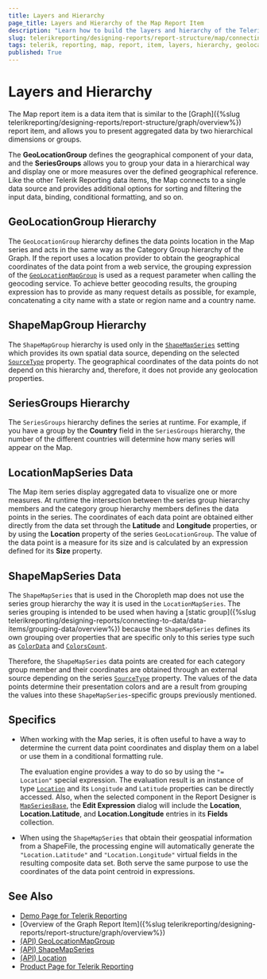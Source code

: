```yaml
---
title: Layers and Hierarchy
page_title: Layers and Hierarchy of the Map Report Item 
description: "Learn how to build the layers and hierarchy of the Telerik Reporting Map report item including the GeoLocation, ShapeMapGroup, SeriesGroups, and more."
slug: telerikreporting/designing-reports/report-structure/map/connecting-to-data
tags: telerik, reporting, map, report, item, layers, hierarchy, geolocation, shapemapgroup, seriesgroups
published: True
---
```


# Layers and Hierarchy

The Map report item is a data item that is similar to the [Graph]({%slug telerikreporting/designing-reports/report-structure/graph/overview%}) report item, and allows you to present aggregated data by two hierarchical dimensions or groups. 

The __GeoLocationGroup__ defines the geographical component of your data, and the __SeriesGroups__ allows you to group your data in a hierarchical way and display one or more measures over the defined geographical reference. Like the other Telerik Reporting data items, the Map connects to a single data source and provides additional options for sorting and filtering the input data, binding, conditional formatting, and so on. 

## GeoLocationGroup Hierarchy

The `GeoLocationGroup` hierarchy defines the data points location in the Map series and acts in the same way as the Category Group hierarchy of the Graph. If the report uses a location provider to obtain the geographical coordinates of the data point from a web service, the grouping expression of the [`GeoLocationMapGroup`](/reporting/api/Telerik.Reporting.GeoLocationMapGroup) is used as a request parameter when calling the geocoding service. To achieve better geocoding results, the grouping expression has to provide as many request details as possible, for example, concatenating a city name with a state or region name and a country name. 

## ShapeMapGroup Hierarchy

The `ShapeMapGroup` hierarchy is used only in the [`ShapeMapSeries`](/reporting/api/Telerik.Reporting.ShapeMapSeries) setting which provides its own spatial data source, depending on the selected [`SourceType`](/reporting/api/Telerik.Reporting.ShapeMapSeries#Telerik_Reporting_ShapeMapSeries_SourceType) property. The geographical coordinates of the data points do not depend on this hierarchy and, therefore, it does not provide any geolocation properties. 

## SeriesGroups Hierarchy

The `SeriesGroups` hierarchy defines the series at runtime. For example, if you have a group by the **Country** field in the `SeriesGroups` hierarchy, the number of the different countries will determine how many series will appear on the Map. 

## LocationMapSeries Data

The Map item series display aggregated data to visualize one or more measures. At runtime the intersection between the series group hierarchy members and the category group hierarchy members defines the data points in the series. The coordinates of each data point are obtained either directly from the data set through the __Latitude__ and __Longitude__ properties, or by using the __Location__ property of the series `GeoLocationGroup`. The value of the data point is a measure for its size and is calculated by an expression defined for its __Size__ property. 

## ShapeMapSeries Data

The `ShapeMapSeries` that is used in the Choropleth map does not use the series group hierarchy the way it is used in the `LocationMapSeries`. The series grouping is intended to be used when having a [static group]({%slug telerikreporting/designing-reports/connecting-to-data/data-items/grouping-data/overview%}) because the `ShapeMapSeries` defines its own grouping over properties that are specific only to this series type such as [`ColorData`](/reporting/api/Telerik.Reporting.ShapeMapSeries#Telerik_Reporting_ShapeMapSeries_ColorData) and [`ColorsCount`](/reporting/api/Telerik.Reporting.ShapeMapSeries#Telerik_Reporting_ShapeMapSeries_ColorsCount). 

Therefore, the `ShapeMapSeries` data points are created for each category group member and their coordinates are obtained through an external source depending on the series [`SourceType`](/reporting/api/Telerik.Reporting.ShapeMapSeries#Telerik_Reporting_ShapeMapSeries_SourceType) property. The values of the data points determine their presentation colors and are a result from grouping the values into these `ShapeMapSeries`-specific groups previously mentioned. 

## Specifics 

* When working with the Map series, it is often useful to have a way to determine the current data point coordinates and display them on a label or use them in a conditional formatting rule. 

  The evaluation engine provides a way to do so by using the `"= Location"` special expression. The evaluation result is an instance of type [`Location`](/reporting/api/Telerik.Reporting.Location) and its `Longitude` and `Latitude` properties can be directly accessed. Also, when the selected component in the Report Designer is [`MapSeriesBase`](/reporting/api/Telerik.Reporting.MapSeriesBase), the __Edit Expression__ dialog will include the **Location**, **Location.Latitude**, and **Location.Longitude** entries in its **Fields** collection. 

* When using the `ShapeMapSeries` that obtain their geospatial information from a ShapeFile, the processing engine will automatically generate the `"Location.Latitude"` and `"Location.Longitude"` virtual fields in the resulting composite data set. Both serve the same purpose to use the coordinates of the data point centroid in expressions. 

## See Also

* [Demo Page for Telerik Reporting](https://demos.telerik.com/reporting) 
* [Overview of the Graph Report Item]({%slug telerikreporting/designing-reports/report-structure/graph/overview%})
* [(API) GeoLocationMapGroup](/reporting/api/Telerik.Reporting.GeoLocationMapGroup)
* [(API) ShapeMapSeries](/reporting/api/Telerik.Reporting.ShapeMapSeries)
* [(API) Location](/reporting/api/Telerik.Reporting.Location) 
* [Product Page for Telerik Reporting](https://www.telerik.com/products/reporting)
